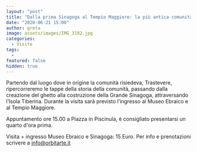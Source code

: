 ```yaml
---
layout: "post"
title: "Dalla prima Sinagoga al Tempio Maggiore: la più antica comunità ebraica d'Europa"
date: "2020-06-21 15:00"
author: greta
image: assets/images/IMG_3192.jpg
categories:
  - Visite
tags:
  -
featured: false
hidden: true
---
```

Partendo dal luogo dove in origine la comunità risiedeva, Trastevere, ripercorreremo le tappe della storia della comunità, passando dalla creazione del ghetto alla costruzione della Grande Sinagoga, attraversando l’Isola Tiberina. Durante la visita sarà previsto l’ingresso al Museo Ebraico e al Tempio Maggiore.

Appuntamento ore 15.00 a Piazza in Piscinula, è consigliato presentarsi un quarto d'ora prima.

Visita + ingresso Museo Ebraico e Sinagoga: 15 Euro.
Per info e prenotazioni scrivere a [info@orbitarte.it](mailto:info@orbitarte.it?subject=Sinagoga)
